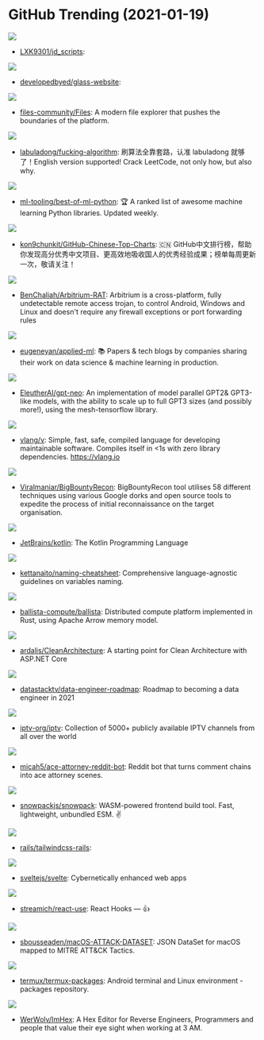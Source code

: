 # GitHub Trending (2021-01-19)

![](https://img.shields.io/badge/none-New%20246-green?style=flat-square&logo=appveyor)
- [LXK9301/jd_scripts](https://github.com/LXK9301/jd_scripts): 

![](https://img.shields.io/badge/CSS-New%2047-green?style=flat-square&logo=appveyor)
- [developedbyed/glass-website](https://github.com/developedbyed/glass-website): 

![](https://img.shields.io/badge/C%23-New%20396-green?style=flat-square&logo=appveyor)
- [files-community/Files](https://github.com/files-community/Files): A modern file explorer that pushes the boundaries of the platform.

![](https://img.shields.io/badge/none-New%20538-green?style=flat-square&logo=appveyor)
- [labuladong/fucking-algorithm](https://github.com/labuladong/fucking-algorithm): 刷算法全靠套路，认准 labuladong 就够了！English version supported! Crack LeetCode, not only how, but also why.

![](https://img.shields.io/badge/Python-New%20741-green?style=flat-square&logo=appveyor)
- [ml-tooling/best-of-ml-python](https://github.com/ml-tooling/best-of-ml-python): 🏆 A ranked list of awesome machine learning Python libraries. Updated weekly.

![](https://img.shields.io/badge/Java-New%20340-green?style=flat-square&logo=appveyor)
- [kon9chunkit/GitHub-Chinese-Top-Charts](https://github.com/kon9chunkit/GitHub-Chinese-Top-Charts): 🇨🇳 GitHub中文排行榜，帮助你发现高分优秀中文项目、更高效地吸收国人的优秀经验成果；榜单每周更新一次，敬请关注！

![](https://img.shields.io/badge/Python-New%20101-green?style=flat-square&logo=appveyor)
- [BenChaliah/Arbitrium-RAT](https://github.com/BenChaliah/Arbitrium-RAT): Arbitrium is a cross-platform, fully undetectable remote access trojan, to control Android, Windows and Linux and doesn't require any firewall exceptions or port forwarding rules

![](https://img.shields.io/badge/none-New%20317-green?style=flat-square&logo=appveyor)
- [eugeneyan/applied-ml](https://github.com/eugeneyan/applied-ml): 📚 Papers & tech blogs by companies sharing their work on data science & machine learning in production.

![](https://img.shields.io/badge/Python-New%20112-green?style=flat-square&logo=appveyor)
- [EleutherAI/gpt-neo](https://github.com/EleutherAI/gpt-neo): An implementation of model parallel GPT2& GPT3-like models, with the ability to scale up to full GPT3 sizes (and possibly more!), using the mesh-tensorflow library.

![](https://img.shields.io/badge/V-New%2030-green?style=flat-square&logo=appveyor)
- [vlang/v](https://github.com/vlang/v): Simple, fast, safe, compiled language for developing maintainable software. Compiles itself in <1s with zero library dependencies. https://vlang.io

![](https://img.shields.io/badge/none-New%2038-green?style=flat-square&logo=appveyor)
- [Viralmaniar/BigBountyRecon](https://github.com/Viralmaniar/BigBountyRecon): BigBountyRecon tool utilises 58 different techniques using various Google dorks and open source tools to expedite the process of initial reconnaissance on the target organisation.

![](https://img.shields.io/badge/none-New%2015-green?style=flat-square&logo=appveyor)
- [JetBrains/kotlin](https://github.com/JetBrains/kotlin): The Kotlin Programming Language

![](https://img.shields.io/badge/none-New%20818-green?style=flat-square&logo=appveyor)
- [kettanaito/naming-cheatsheet](https://github.com/kettanaito/naming-cheatsheet): Comprehensive language-agnostic guidelines on variables naming.

![](https://img.shields.io/badge/Rust-New%20233-green?style=flat-square&logo=appveyor)
- [ballista-compute/ballista](https://github.com/ballista-compute/ballista): Distributed compute platform implemented in Rust, using Apache Arrow memory model.

![](https://img.shields.io/badge/C%23-New%2057-green?style=flat-square&logo=appveyor)
- [ardalis/CleanArchitecture](https://github.com/ardalis/CleanArchitecture): A starting point for Clean Architecture with ASP.NET Core

![](https://img.shields.io/badge/none-New%20327-green?style=flat-square&logo=appveyor)
- [datastacktv/data-engineer-roadmap](https://github.com/datastacktv/data-engineer-roadmap): Roadmap to becoming a data engineer in 2021

![](https://img.shields.io/badge/JavaScript-New%20376-green?style=flat-square&logo=appveyor)
- [iptv-org/iptv](https://github.com/iptv-org/iptv): Collection of 5000+ publicly available IPTV channels from all over the world

![](https://img.shields.io/badge/Python-New%20244-green?style=flat-square&logo=appveyor)
- [micah5/ace-attorney-reddit-bot](https://github.com/micah5/ace-attorney-reddit-bot): Reddit bot that turns comment chains into ace attorney scenes.

![](https://img.shields.io/badge/JavaScript-New%20284-green?style=flat-square&logo=appveyor)
- [snowpackjs/snowpack](https://github.com/snowpackjs/snowpack): WASM-powered frontend build tool. Fast, lightweight, unbundled ESM. ✌️

![](https://img.shields.io/badge/CSS-New%2086-green?style=flat-square&logo=appveyor)
- [rails/tailwindcss-rails](https://github.com/rails/tailwindcss-rails): 

![](https://img.shields.io/badge/TypeScript-New%20395-green?style=flat-square&logo=appveyor)
- [sveltejs/svelte](https://github.com/sveltejs/svelte): Cybernetically enhanced web apps

![](https://img.shields.io/badge/TypeScript-New%2041-green?style=flat-square&logo=appveyor)
- [streamich/react-use](https://github.com/streamich/react-use): React Hooks — 👍

![](https://img.shields.io/badge/none-New%2015-green?style=flat-square&logo=appveyor)
- [sbousseaden/macOS-ATTACK-DATASET](https://github.com/sbousseaden/macOS-ATTACK-DATASET): JSON DataSet for macOS mapped to MITRE ATT&CK Tactics.

![](https://img.shields.io/badge/Shell-New%2038-green?style=flat-square&logo=appveyor)
- [termux/termux-packages](https://github.com/termux/termux-packages): Android terminal and Linux environment - packages repository.

![](https://img.shields.io/badge/C%2B%2B-New%2024-green?style=flat-square&logo=appveyor)
- [WerWolv/ImHex](https://github.com/WerWolv/ImHex): A Hex Editor for Reverse Engineers, Programmers and people that value their eye sight when working at 3 AM.

